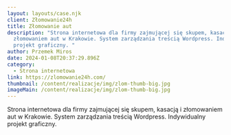 ```yaml
---
layout: layouts/case.njk
client: Złomowanie24h
title: Złomowanie aut
description: "Strona internetowa dla firmy zajmującej się skupem, kasacją i
  złomowaniem aut w Krakowie. System zarządzania treścią Wordpress. Indywidualny
  projekt graficzny. "
author: Przemek Miros
date: 2024-01-08T20:37:29.896Z
category:
  - Strona internetowa
link: https://zlomowanie24h.com/
thumbnail: /content/realizacje/img/zlom-thumb-big.jpg
imageMain: /content/realizacje/img/zlom-thumb-big.jpg
---
```

Strona internetowa dla firmy zajmującej się skupem, kasacją i złomowaniem aut w Krakowie. System zarządzania treścią Wordpress. Indywidualny projekt graficzny.
